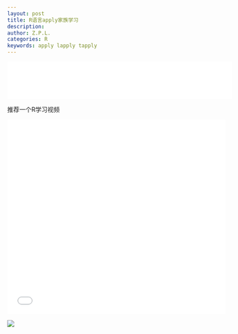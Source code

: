 ```yaml
---
layout: post
title: R语言apply家族学习
description:
author: Z.P.L.
categories: R
keywords: apply lapply tapply
---
```


<iframe frameborder="no" border="0" marginwidth="0" marginheight="0" width=520 height=86 src="//music.163.com/outchain/player?type=2&id=40024751&auto=1&height=66"></iframe>

推荐一个R学习视频

<iframe frameborder="no" border="0" marginwidth="0" marginheight="0" width="100%" height=450 src="//cyixlq.gitee.io/iframe/#/tencent/106867466/true"></iframe>


![](https://upload.wikimedia.org/wikipedia/commons/1/13/2019_BMW_740d_xDrive_M_Sport_Automatic_3.0_Front.jpg)
